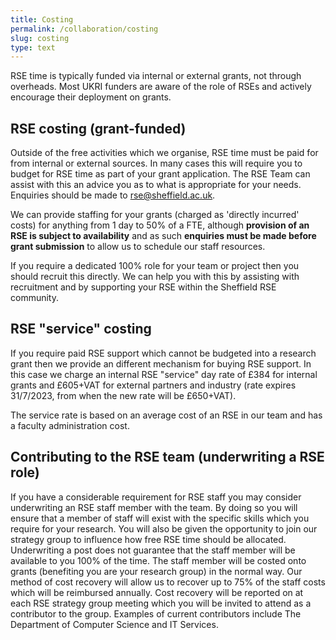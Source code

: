 ```yaml
---
title: Costing
permalink: /collaboration/costing
slug: costing
type: text
---
```


RSE time is typically funded via internal or external grants, not through overheads. Most UKRI funders are aware of the role of RSEs and actively encourage their deployment on grants.

## RSE costing (grant-funded)

Outside of the free activities which we organise, RSE time must be paid for from internal or external sources.
In many cases this will require you to budget for RSE time as part of your grant application.
The RSE Team can assist with this an advice you as to what is appropriate for your needs.
Enquiries should be made to <rse@sheffield.ac.uk>.

We can provide staffing for your grants (charged as 'directly incurred' costs) for anything from 1 day to 50% of a FTE, although **provision of an RSE is subject to availability** and as such **enquiries must be made before grant submission** to allow us to schedule our staff resources.

If you require a dedicated 100% role for your team or project then you should recruit this directly.
We can help you with this by assisting with recruitment and by supporting your RSE within the Sheffield RSE community.

## RSE "service" costing

If you require paid RSE support which cannot be budgeted into a research grant then we provide an different mechanism for buying RSE support. In this case we charge an internal RSE "service" day rate of £384 for internal grants and £605+VAT for external partners and industry (rate expires 31/7/2023, from when the new rate will be £650+VAT).

The service rate is based on an average cost of an RSE in our team and has a faculty administration cost.

## Contributing to the RSE team (underwriting a RSE role)

If you have a considerable requirement for RSE staff you may consider underwriting an RSE staff member with the team.
By doing so you will ensure that a member of staff will exist with the specific skills which you require for your research.
You will also be given the opportunity to join our strategy group to influence how free RSE time should be allocated.
Underwriting a post does not guarantee that the staff member will be available to you 100% of the time.
The staff member will be costed onto grants (benefiting you are your research group) in the normal way.
Our method of cost recovery will allow us to recover up to 75% of the staff costs which will be reimbursed annually.
Cost recovery will be reported on at each RSE strategy group meeting which you will be invited to attend as a contributor to the group.
Examples of current contributors include The Department of Computer Science and IT Services.